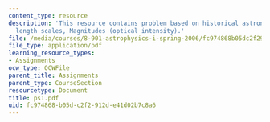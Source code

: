 ```yaml
---
content_type: resource
description: 'This resource contains problem based on historical astronomy: fundamental
  length scales, Magnitudes (optical intensity).'
file: /media/courses/8-901-astrophysics-i-spring-2006/fc974868b05dc2f2912de41d02b7c8a6_ps1.pdf
file_type: application/pdf
learning_resource_types:
- Assignments
ocw_type: OCWFile
parent_title: Assignments
parent_type: CourseSection
resourcetype: Document
title: ps1.pdf
uid: fc974868-b05d-c2f2-912d-e41d02b7c8a6
---
```

